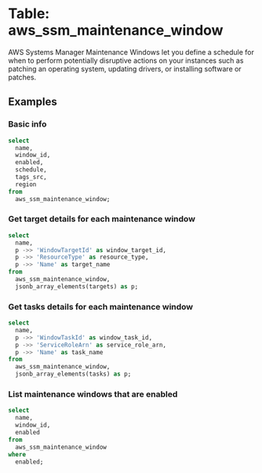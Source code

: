 # Table: aws_ssm_maintenance_window

AWS Systems Manager Maintenance Windows let you define a schedule for when to perform potentially disruptive actions on your instances such as patching an operating system, updating drivers, or installing software or patches.

## Examples

### Basic info

```sql
select
  name,
  window_id,
  enabled,
  schedule,
  tags_src,
  region
from
  aws_ssm_maintenance_window;
```


### Get target details for each maintenance window

```sql
select
  name,
  p ->> 'WindowTargetId' as window_target_id,
  p ->> 'ResourceType' as resource_type,
  p ->> 'Name' as target_name
from
  aws_ssm_maintenance_window,
  jsonb_array_elements(targets) as p;
```


### Get tasks details for each maintenance window

```sql
select
  name,
  p ->> 'WindowTaskId' as window_task_id,
  p ->> 'ServiceRoleArn' as service_role_arn,
  p ->> 'Name' as task_name
from
  aws_ssm_maintenance_window,
  jsonb_array_elements(tasks) as p;
```


### List maintenance windows that are enabled

```sql
select
  name,
  window_id,
  enabled
from
  aws_ssm_maintenance_window
where
  enabled;
```
